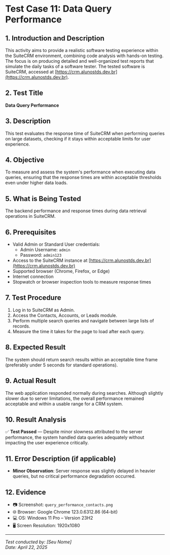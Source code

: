 # Test Case 11: Data Query Performance

## 1. Introduction and Description
This activity aims to provide a realistic software testing experience within the SuiteCRM environment, combining code analysis with hands-on testing. The focus is on producing detailed and well-organized test reports that simulate the daily tasks of a software tester. The tested software is SuiteCRM, accessed at [https://crm.alunostds.dev.br](https://crm.alunostds.dev.br).

## 2. Test Title
**Data Query Performance**

## 3. Description
This test evaluates the response time of SuiteCRM when performing queries on large datasets, checking if it stays within acceptable limits for user experience.

## 4. Objective
To measure and assess the system's performance when executing data queries, ensuring that the response times are within acceptable thresholds even under higher data loads.

## 5. What is Being Tested
The backend performance and response times during data retrieval operations in SuiteCRM.

## 6. Prerequisites
- Valid Admin or Standard User credentials:
  - Admin Username: `admin`
  - Password: `admin123`
- Access to the SuiteCRM instance at [https://crm.alunostds.dev.br](https://crm.alunostds.dev.br)
- Supported browser (Chrome, Firefox, or Edge)
- Internet connection
- Stopwatch or browser inspection tools to measure response times

## 7. Test Procedure
1. Log in to SuiteCRM as Admin.
2. Access the Contacts, Accounts, or Leads module.
3. Perform multiple search queries and navigate between large lists of records.
4. Measure the time it takes for the page to load after each query.

## 8. Expected Result
The system should return search results within an acceptable time frame (preferably under 5 seconds for standard operations).

## 9. Actual Result
The web application responded normally during searches. Although slightly slower due to server limitations, the overall performance remained acceptable and within a usable range for a CRM system.

## 10. Result Analysis
✅ **Test Passed** — Despite minor slowness attributed to the server performance, the system handled data queries adequately without impacting the user experience critically.

## 11. Error Description (if applicable)
- **Minor Observation**: Server response was slightly delayed in heavier queries, but no critical performance degradation occurred.

## 12. Evidence
- 📷 Screenshot: `query_performance_contacts.png`
- 🌐 Browser: Google Chrome 123.0.6312.86 (64-bit)
- 💻 OS: Windows 11 Pro – Version 23H2
- 🖥️ Screen Resolution: 1920x1080

---

*Test conducted by: [Seu Nome]*  
*Date: April 22, 2025*  
